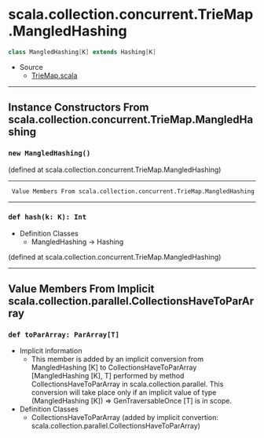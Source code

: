 
#              scala.collection.concurrent.TrieMap.MangledHashing              #

```scala
class MangledHashing[K] extends Hashing[K]
```

* Source
  * [TrieMap.scala](https://github.com/scala/scala/tree/6d09a1ba5f/src/library/scala/collection/concurrent/TrieMap.scala#L1)


--------------------------------------------------------------------------------
 Instance Constructors From scala.collection.concurrent.TrieMap.MangledHashing
--------------------------------------------------------------------------------


### `new MangledHashing()`                                                   ###

(defined at scala.collection.concurrent.TrieMap.MangledHashing)


--------------------------------------------------------------------------------
     Value Members From scala.collection.concurrent.TrieMap.MangledHashing
--------------------------------------------------------------------------------


### `def hash(k: K): Int`                                                    ###

* Definition Classes
  * MangledHashing → Hashing

(defined at scala.collection.concurrent.TrieMap.MangledHashing)


--------------------------------------------------------------------------------
Value Members From Implicit scala.collection.parallel.CollectionsHaveToParArray
--------------------------------------------------------------------------------


### `def toParArray: ParArray[T]`                                            ###

* Implicit information
  * This member is added by an implicit conversion from MangledHashing [K] to
    CollectionsHaveToParArray [MangledHashing [K], T] performed by method
    CollectionsHaveToParArray in scala.collection.parallel. This conversion will
    take place only if an implicit value of type (MangledHashing [K]) ⇒
    GenTraversableOnce [T] is in scope.
* Definition Classes
  * CollectionsHaveToParArray
(added by implicit convertion: scala.collection.parallel.CollectionsHaveToParArray)
